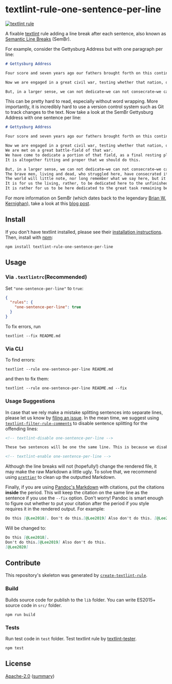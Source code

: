 # textlint-rule-one-sentence-per-line

[![textlint rule](https://img.shields.io/badge/textlint-fixable-green.svg?style=social)](https://textlint.github.io/)

A fixable [textlint](https://github.com/textlint/textlint) rule adding a line break after each sentence, also known as [Semantic Line Breaks](https://sembr.org) (SemBr).

For example, consider the Gettysburg Address but with one paragraph per line:

```markdown
# Gettysburg Address

Four score and seven years ago our fathers brought forth on this continent, a new nation, conceived in Liberty, and dedicated to the proposition that all men are created equal.

Now we are engaged in a great civil war, testing whether that nation, or any nation so conceived and so dedicated, can long endure. We are met on a great battle-field of that war. We have come to dedicate a portion of that field, as a final resting place for those who here gave their lives that that nation might live. It is altogether fitting and proper that we should do this.

But, in a larger sense, we can not dedicate—we can not consecrate—we can not hallow—this ground. The brave men, living and dead, who struggled here, have consecrated it, far above our poor power to add or detract. The world will little note, nor long remember what we say here, but it can never forget what they did here. It is for us the living, rather, to be dedicated here to the unfinished work which they who fought here have thus far so nobly advanced. It is rather for us to be here dedicated to the great task remaining before us—that from these honored dead we take increased devotion to that cause for which they gave the last full measure of devotion—that we here highly resolve that these dead shall not have died in vain—that this nation, under God, shall have a new birth of freedom—and that government of the people, by the people, for the people, shall not perish from the earth.
```

This can be pretty hard to read, especially without word wrapping.
More importantly, it is incredibly hard to use a version control system such as Git to track changes to the text.
Now take a look at the SemBr Gettysburg Address with one sentence per line:

```markdown
# Gettysburg Address

Four score and seven years ago our fathers brought forth on this continent, a new nation, conceived in Liberty, and dedicated to the proposition that all men are created equal.

Now we are engaged in a great civil war, testing whether that nation, or any nation so conceived and so dedicated, can long endure.
We are met on a great battle-field of that war.
We have come to dedicate a portion of that field, as a final resting place for those who here gave their lives that that nation might live.
It is altogether fitting and proper that we should do this.

But, in a larger sense, we can not dedicate—we can not consecrate—we can not hallow—this ground.
The brave men, living and dead, who struggled here, have consecrated it, far above our poor power to add or detract.
The world will little note, nor long remember what we say here, but it can never forget what they did here.
It is for us the living, rather, to be dedicated here to the unfinished work which they who fought here have thus far so nobly advanced.
It is rather for us to be here dedicated to the great task remaining before us—that from these honored dead we take increased devotion to that cause for which they gave the last full measure of devotion—that we here highly resolve that these dead shall not have died in vain—that this nation, under God, shall have a new birth of freedom—and that government of the people, by the people, for the people, shall not perish from the earth.
```

For more information on SemBr (which dates back to the legendary [Brian W. Kernighan](https://en.wikipedia.org/wiki/Brian_Kernighan)), take a look at this [blog post](https://rhodesmill.org/brandon/2012/one-sentence-per-line/).

## Install

If you don't have textlint installed, please see their [installation instructions](https://textlint.github.io/docs/getting-started.html).
Then, install with [npm](https://www.npmjs.com/):

    npm install textlint-rule-one-sentence-per-line

## Usage

### Via `.textlintrc`(Recommended)

Set `"one-sentence-per-line"` to `true`:

```json
{
  "rules": {
    "one-sentence-per-line": true
  }
}
```

To fix errors, run

```
textlint --fix README.md
```

### Via CLI

To find errors:

```
textlint --rule one-sentence-per-line README.md
```

and then to fix them:

```
textlint --rule one-sentence-per-line README.md --fix
```

### Usage Suggestions

In case that we rely make a mistake splitting sentences into separate lines, please let us know by [filing an issue](https://github.com/Lab41/textlint-rule-one-sentence-per-line/issues).
In the mean time, we suggest using [`textlint-filter-rule-comments`](https://github.com/textlint/textlint-filter-rule-comments) to disable sentence splitting for the offending lines:

```markdown
<!-- textlint-disable one-sentence-per-line -->

These two sentences will be one the same line. This is because we disabled the rule.

<!-- textlint-enable one-sentence-per-line -->
```

Although the line breaks will not (hopefully!) change the rendered file, it may make the raw Markdown a little ugly.
To solve that, we recommend using [`prettier`](https://prettier.io) to clean up the outputted Markdown.

Finally, if you are using [Pandoc's Markdown](https://pandoc.org/MANUAL.html#pandocs-markdown) with citations, put the citations **inside** the period.
This will keep the citation on the same line as the sentence if you use the `--fix` option.
Don't worry!
Pandoc is smart enough to figure out whether to put your citation after the period if you style requires it in the rendered output.
For example:

```markdown
Do this [@Lee2018]. Don't do this.[@Lee2019] Also don't do this. [@Lee2020]
```

Will be changed to:

```markdown
Do this [@Lee2018].
Don't do this.[@Lee2019] Also don't do this.
[@Lee2020]
```

## Contribute

This repository's skeleton was generated by [`create-textlint-rule`](https://github.com/textlint/create-textlint-rule).

### Build

Builds source code for publish to the `lib` folder.
You can write ES2015+ source code in `src/` folder.

    npm run build

### Tests

Run test code in `test` folder.
Test textlint rule by [textlint-tester](https://github.com/textlint/textlint-tester).

    npm test

## License

[Apache-2.0](https://www.apache.org/licenses/LICENSE-2.0) ([summary](https://choosealicense.com/licenses/apache-2.0/))
